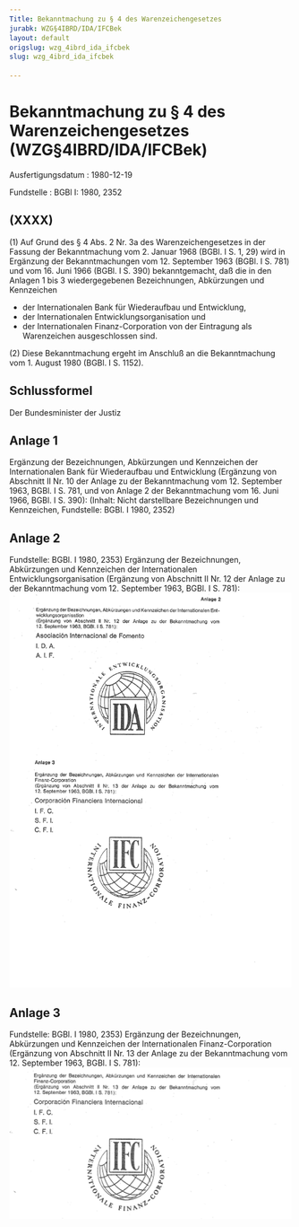 ```yaml
---
Title: Bekanntmachung zu § 4 des Warenzeichengesetzes
jurabk: WZG§4IBRD/IDA/IFCBek
layout: default
origslug: wzg_4ibrd_ida_ifcbek
slug: wzg_4ibrd_ida_ifcbek

---
```


# Bekanntmachung zu § 4 des Warenzeichengesetzes (WZG§4IBRD/IDA/IFCBek)

Ausfertigungsdatum
:   1980-12-19

Fundstelle
:   BGBl I: 1980, 2352



## (XXXX)

(1) Auf Grund des § 4 Abs. 2 Nr. 3a des Warenzeichengesetzes in der
Fassung der Bekanntmachung vom 2. Januar 1968 (BGBl. I S. 1, 29) wird
in Ergänzung der Bekanntmachungen vom 12. September 1963 (BGBl. I S.
781) und vom 16. Juni 1966 (BGBl. I S. 390) bekanntgemacht, daß die in
den Anlagen 1 bis 3 wiedergegebenen Bezeichnungen, Abkürzungen und
Kennzeichen
- der Internationalen Bank für Wiederaufbau und Entwicklung,
- der Internationalen Entwicklungsorganisation und
- der Internationalen Finanz-Corporation
von der Eintragung als Warenzeichen ausgeschlossen sind.

(2) Diese Bekanntmachung ergeht im Anschluß an die Bekanntmachung vom
1\. August 1980 (BGBl. I S. 1152).


## Schlussformel

Der Bundesminister der Justiz


## Anlage 1

Ergänzung der Bezeichnungen, Abkürzungen und Kennzeichen der
Internationalen Bank für Wiederaufbau und Entwicklung
(Ergänzung von Abschnitt II Nr. 10 der Anlage zu der Bekanntmachung
vom 12. September 1963, BGBl. I S. 781, und von Anlage 2 der
Bekanntmachung vom 16. Juni 1966, BGBl. I S. 390):
(Inhalt: Nicht darstellbare Bezeichnungen und Kennzeichen,
Fundstelle: BGBl. I 1980, 2352)


## Anlage 2

Fundstelle: BGBl. I 1980, 2353)
Ergänzung der Bezeichnungen, Abkürzungen und Kennzeichen der
Internationalen Entwicklungsorganisation
(Ergänzung von Abschnitt II Nr. 12 der Anlage zu der Bekanntmachung
vom 12. September 1963, BGBl. I S. 781):
![bgbl1_1980_j2353_0010.jpg](bgbl1_1980_j2353_0010.jpg)

## Anlage 3

Fundstelle: BGBl. I 1980, 2353)
Ergänzung der Bezeichnungen, Abkürzungen und Kennzeichen der
Internationalen Finanz-Corporation
(Ergänzung von Abschnitt II Nr. 13 der Anlage zu der Bekanntmachung
vom 12. September 1963, BGBl. I S. 781):
![bgbl1_1980_j2353_0020.jpg](bgbl1_1980_j2353_0020.jpg)
